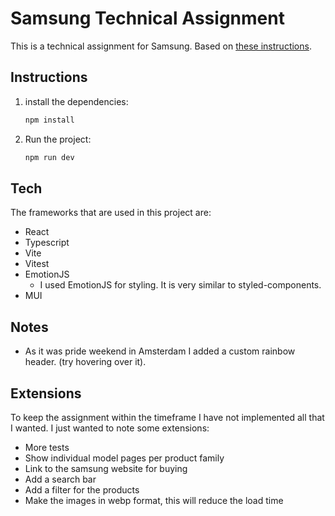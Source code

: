# Samsung Technical Assignment

This is a technical assignment for Samsung. Based on [these instructions](https://docs.google.com/document/d/1GwcPe6PZwgDqxjMdfxQuAS1lmVIYTIbpDuZKA25TN8E/edit).


## Instructions
1. install the dependencies:
    ```bash
    npm install
    ```
2. Run the project:
    ```bash
    npm run dev
    ```

## Tech
The frameworks that are used in this project are:
- React
- Typescript
- Vite
- Vitest
- EmotionJS
  - I used EmotionJS for styling. It is very similar to styled-components.
- MUI

## Notes
- As it was pride weekend in Amsterdam I added a custom rainbow header. (try hovering over it).

## Extensions
To keep the assignment within the timeframe I have not implemented all that I wanted. I just wanted to note some extensions:
- More tests
- Show individual model pages per product family
- Link to the samsung website for buying
- Add a search bar
- Add a filter for the products
- Make the images in webp format, this will reduce the load time
